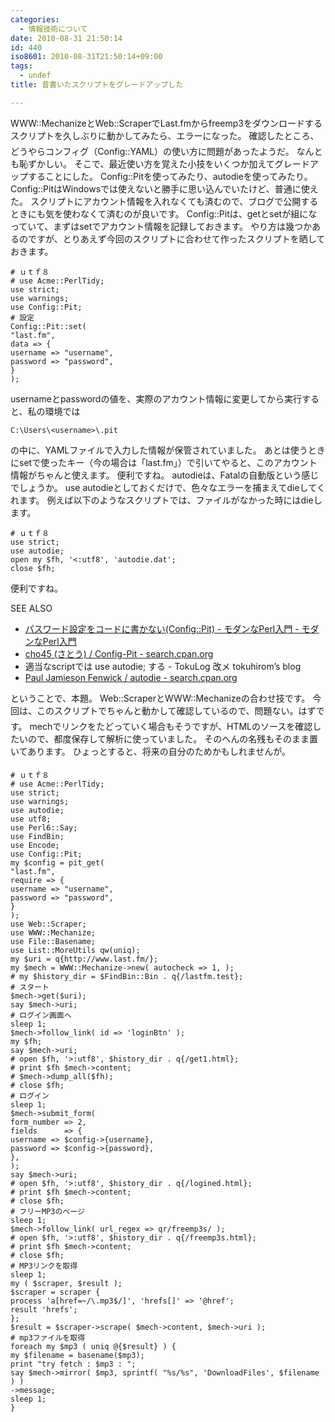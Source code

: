 ```yaml
---
categories:
  - 情報技術について
date: 2010-08-31 21:50:14
id: 440
iso8601: 2010-08-31T21:50:14+09:00
tags:
  - undef
title: 昔書いたスクリプトをグレードアップした

---
```


WWW::MechanizeとWeb::ScraperでLast.fmからfreemp3をダウンロードするスクリプトを久しぶりに動かしてみたら、エラーになった&#133;。
確認したところ、どうやらコンフィグ（Config::YAML）の使い方に問題があったようだ。
なんとも恥ずかしい。
そこで、最近使い方を覚えた小技をいくつか加えてグレードアップすることにした。
Config::Pitを使ってみたり、autodieを使ってみたり。
Config::PitはWindowsでは使えないと勝手に思い込んでいたけど、普通に使えた。
スクリプトにアカウント情報を入れなくても済むので、ブログで公開するときにも気を使わなくて済むのが良いです。
Config::Pitは、getとsetが組になっていて、まずはsetでアカウント情報を記録しておきます。
やり方は幾つかあるのですが、とりあえず今回のスクリプトに合わせて作ったスクリプトを晒しておきます。
<pre><code># ｕｔｆ８
# use Acme::PerlTidy;
use strict;
use warnings;
use Config::Pit;
# 設定
Config::Pit::set(
&quot;last.fm&quot;,
data =&gt; {
username =&gt; &quot;username&quot;,
password =&gt; &quot;password&quot;,
}
);
</code></pre>
usernameとpasswordの値を、実際のアカウント情報に変更してから実行すると、私の環境では
<pre><code>C:\Users\&lt;username&gt;\.pit</code></pre>
の中に、YAMLファイルで入力した情報が保管されていました。
あとは使うときにsetで使ったキー（今の場合は「last.fm」）で引いてやると、このアカウント情報がちゃんと使えます。
便利ですね。
autodieは、Fatalの自動版という感じでしょうか。
use autodieとしておくだけで、色々なエラーを捕まえてdieしてくれます。
例えば以下のようなスクリプトでは、ファイルがなかった時にはdieします。
<pre><code># ｕｔｆ８
use strict;
use autodie;
open my &#36;fh, &#39;&lt;:utf8&#39;, &#39;autodie.dat&#39;;
close &#36;fh;
</code></pre>
便利ですね。
<div>
<p>SEE ALSO</p>
<ul>
<li><a href="http://perl-users.jp/modules/config_pit.html" target="_blank">パスワード設定をコードに書かない(Config::Pit) - モダンなPerl入門 - モダンなPerl入門</a></li>
<li><a href="http://search.cpan.org/dist/Config-Pit/" target="_blank">cho45 (さとう) / Config-Pit - search.cpan.org</a></li>
<li>適当なscriptでは use autodie; する - TokuLog 改メ tokuhirom&#8217;s blog</li>
<li><a href="http://search.cpan.org/dist/autodie/" target="_blank">Paul Jamieson Fenwick / autodie - search.cpan.org</a></li>
</ul>
</div>


ということで、本題。
Web::ScraperとWWW::Mechanizeの合わせ技です。
今回は、このスクリプトでちゃんと動かして確認しているので、問題ない。&#133;はずです。
mechでリンクをたどっていく場合もそうですが、HTMLのソースを確認したいので、都度保存して解析に使っていました。
そのへんの名残もそのまま置いてあります。
ひょっとすると、将来の自分のため&#133;かもしれませんが。
<pre><code># ｕｔｆ８
# use Acme::PerlTidy;
use strict;
use warnings;
use autodie;
use utf8;
use Perl6::Say;
use FindBin;
use Encode;
use Config::Pit;
my &#36;config = pit_get(
&quot;last.fm&quot;,
require =&gt; {
username =&gt; &quot;username&quot;,
password =&gt; &quot;password&quot;,
}
);
use Web::Scraper;
use WWW::Mechanize;
use File::Basename;
use List::MoreUtils qw(uniq);
my &#36;uri = q{http://www.last.fm/};
my &#36;mech = WWW::Mechanize-&gt;new( autocheck =&gt; 1, );
# my &#36;history_dir = &#36;FindBin::Bin . q{/lastfm.test};
# スタート
&#36;mech-&gt;get(&#36;uri);
say &#36;mech-&gt;uri;
# ログイン画面へ
sleep 1;
&#36;mech-&gt;follow_link( id =&gt; &#39;loginBtn&#39; );
my &#36;fh;
say &#36;mech-&gt;uri;
# open &#36;fh, &#39;&gt;:utf8&#39;, &#36;history_dir . q{/get1.html};
# print &#36;fh &#36;mech-&gt;content;
# &#36;mech-&gt;dump_all(&#36;fh);
# close &#36;fh;
# ログイン
sleep 1;
&#36;mech-&gt;submit_form(
form_number =&gt; 2,
fields      =&gt; {
username =&gt; &#36;config-&gt;{username},
password =&gt; &#36;config-&gt;{password},
},
);
say &#36;mech-&gt;uri;
# open &#36;fh, &#39;&gt;:utf8&#39;, &#36;history_dir . q{/logined.html};
# print &#36;fh &#36;mech-&gt;content;
# close &#36;fh;
# フリーMP3のページ
sleep 1;
&#36;mech-&gt;follow_link( url_regex =&gt; qr/freemp3s/ );
# open &#36;fh, &#39;&gt;:utf8&#39;, &#36;history_dir . q{/freemp3s.html};
# print &#36;fh &#36;mech-&gt;content;
# close &#36;fh;
# MP3リンクを取得
sleep 1;
my ( &#36;scraper, &#36;result );
&#36;scraper = scraper {
process &#39;a[href=~/\.mp3&#36;/]&#39;, &#39;hrefs[]&#39; =&gt; &#39;@href&#39;;
result &#39;hrefs&#39;;
};
&#36;result = &#36;scraper-&gt;scrape( &#36;mech-&gt;content, &#36;mech-&gt;uri );
# mp3ファイルを取得
foreach my &#36;mp3 ( uniq @{&#36;result} ) {
my &#36;filename = basename(&#36;mp3);
print &quot;try fetch : &#36;mp3 : &quot;;
say &#36;mech-&gt;mirror( &#36;mp3, sprintf( &quot;%s/%s&quot;, &#39;DownloadFiles&#39;, &#36;filename ) )
-&gt;message;
sleep 1;
}
</code></pre>
    	